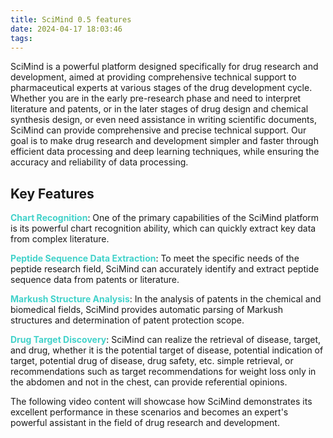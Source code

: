 ```yaml
---
title: SciMind 0.5 features
date: 2024-04-17 18:03:46
tags:
---
```


SciMind is a powerful platform designed specifically for drug research and development, aimed at providing comprehensive technical support to pharmaceutical experts at various stages of the drug development cycle. Whether you are in the early pre-research phase and need to interpret literature and patents, or in the later stages of drug design and chemical synthesis design, or even need assistance in writing scientific documents, SciMind can provide comprehensive and precise technical support. Our goal is to make drug research and development simpler and faster through efficient data processing and deep learning techniques, while ensuring the accuracy and reliability of data processing.

## Key Features

<b style="color: #42d2ca">**Chart Recognition**</b>: One of the primary capabilities of the SciMind platform is its powerful chart recognition ability, which can quickly extract key data from complex literature.

<b style="color: #42d2ca">**Peptide Sequence Data Extraction**</b>: To meet the specific needs of the peptide research field, SciMind can accurately identify and extract peptide sequence data from patents or literature.

<b style="color: #42d2ca">**Markush Structure Analysis**</b>: In the analysis of patents in the chemical and biomedical fields, SciMind provides automatic parsing of Markush structures and determination of patent protection scope.

<b style="color: #42d2ca">**Drug Target Discovery**</b>: SciMind can realize the retrieval of disease, target, and drug, whether it is the potential target of disease, potential indication of target, potential drug of disease, drug safety, etc. simple retrieval, or recommendations such as target recommendations for weight loss only in the abdomen and not in the chest, can provide referential opinions.

The following video content will showcase how SciMind demonstrates its excellent performance in these scenarios and becomes an expert's powerful assistant in the field of drug research and development.